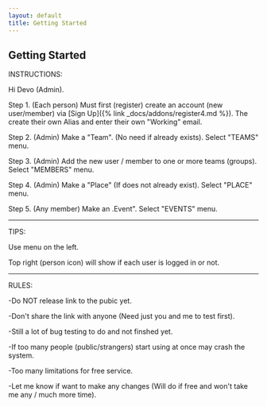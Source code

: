 ```yaml
---
layout: default
title: Getting Started
---
```


## Getting Started

INSTRUCTIONS:

Hi Devo (Admin).

Step 1. (Each person) Must first (register) create an account (new user/member) via [Sign Up]({% link _docs/addons/register4.md %}). The create their own Alias and enter their own "Working" email.

Step 2. (Admin) Make a "Team". (No need if already exists). Select "TEAMS" menu.

Step 3. (Admin) Add the new user / member to one or more teams (groups). Select "MEMBERS"  menu.

Step 4. (Admin) Make a "Place" (If does not already exist). Select "PLACE"  menu.

Step 5. (Any member) Make an .Event". Select "EVENTS" menu.

---
TIPS:

Use menu on the left.

Top right (person icon) will show if each user is logged in or not.

---
RULES:

-Do NOT release link to the pubic yet.

-Don't share the link with anyone (Need just you and me to test first).

-Still a lot of bug testing to do and not finshed yet.

-If too many people (public/strangers) start using at once may crash the system.

-Too many limitations for free service.

-Let me know if want to make any changes (Will do if free and won't take me any / much more time).

<!-- ---
layout: page
title: Getting Started
---



The sections in the navigation will show you want components look like, but
not how to easily include them in pages! This getting started section
will help you to do that.

## Navigation

The navigation is determined by the file [_data/toc.yml](https://github.com/vsoch/sb-admin-jekyll/blob/master/_data/toc.yml). There are three levels of nesting, and you can decide how you want your links to look
based on it. Let's look at examples.

### A single Link

If you want a single link to a page, you only need one level of nesting. You
will need to define a title, [font awesome icon](https://fontawesome.com/icons?d=gallery),
and a url. The example below shows the default link to the dashboard, followed
by this page. Notice that pages should be relative to "docs".

```yaml
- title: Dashboard
  icon: fa-tachometer-alt
  url: /
- title: Getting Started
  icon: fa-star-o
  url: docs/getting-started/
```

If you need to define an external url, you can do so with "external_url".

```
- title: GitHub
  icon: fa-github
  url: https://www.github.com/vsoch/sb-admin-jekyll
```

### A link with Children

In the case that you have a link with children, the way that the template
renders on the page is with an upperlevel link, and then a subsection (with an icon)
and the links below it. We represent that as follows:

```yaml
- title: Interface
  links:
    - title: Components
      icon: fa-cog
      children:
        - title: Buttons
          subtitle: "Custom Components:"
          url: "docs/interface/buttons/"
        - title: Cards
          url: "docs/interface/cards/"
    - title: "Utilities"
      icon: fa-wrench
      children:
        - title: Color
          subtitle: "Custom Utilities:"
          url: "docs/utilities/colors"
        - title: Borders
          url: "docs/utilities/borders"
        - title: Animations
          url: "docs/utilities/animations"
        - title: Other
          url: "docs/utilities/other"
```

Note that the "Interface" section has two nested sections, "Components" and "Utilities,"
and each has a list of children with titles and urls.

> What about the subtitle?

A subtitle added to a child indicates that you want a divider (with that label) directly
before the child. Take a look at the navigation on this page, for those sections, to
see an example.


## Charts

Charts are provided by Chart.js, and have been edited to be included as [includes](https://github.com/vsoch/sb-admin-jekyll/tree/master/_includes/charts).

### Pie Chart

You can include a pie chart in a page as follows:

```html
{% raw %}{% include charts/pie.html data="55,30,15" width=4 title="Candy Breakdown" labels="Snickers,Twix,Reeses" %}{% endraw %}
```

Including the chart will also include a card with title, and a dropdown with save button, so we need to provide a column width (4 in the example above, meaning we could fit 3 across). The data and labels should be the same length, and be separated by commas, and the title should be defined.

### Area Chart

An area chart is a line chart that can include one or more lines.

```
{% raw %}{% include charts/area.html width=8 labels="Jan,Feb,Mar,Apr,May,Jun,Jul,Aug,Sep,Oct,Nov,Dec" title="Candy Sales" datasets="Earnings:0,10000,5000,15000,10000,20000,15000,25000,20000,30000,25000,40000" currency='true' %}{% endraw %}
```

You can include multiple datasets, each should be in the format "title1:points1|title2:points2" where a
":" separates the title for a set of points, and then the two datasets are separated by a pipe "|".
The labels would be shared on the X axis by both.

If your dataset is monetary, set currency equal to anything. Otherwise, remove it.


### Bar Chart

Finally, a bar chart is easy to include with the following:

```
{% raw %}{% include charts/bar.html title="Total Revenue" width=12 labels="January,February,March,April,May,June" datasets="Revenue:4215,5312,6251,7841,9821,14984," currency="true" %}{% endraw %}
```

The variables are the same as they are for the area chart!


## Cards

A card can hold a statistic, a progress bar, or general text.

### Statistic

A single statistic might look like this:

<div class="row">
{% include cards/statistic.html icon="fa-calendar" value="$40,000" title="Earnings (Monthly)" style="primary" %}
{% include cards/statistic.html icon="fa-dollar-sign" value="$215,000" title="Earnings (Annual)" style="success" %}
</div>

The code looks like this - notice we've put them both inside a row. Most fields are self-explanatory.

```html
{% raw %}<div class="row">{% include cards/statistic.html icon="fa-calendar" value="$40,000" title="Earnings (Monthly)" style="primary" %}
{% include cards/statistic.html icon="fa-dollar-sign" value="$215,000" title="Earnings (Annual)" style="success" %}</div>{% endraw %}
```

### Progress

The same kind of statistic can also be for a progress bar, like this:

{% include cards/progress.html title="Tasks" icon="fa-clipboard-list" value="50" %}

```html
{% raw %}{% include cards/progress.html title="Tasks" icon="fa-clipboard-list" percent="50" %}{% endraw %}
```

The main difference is providing a percent instead of a value.


### Bars

For a group of bars (in a card) you can do the following:

```
{% raw %}{% include cards/bars.html title="Projects" data="Server Migration,20,danger|Sales Tracking,40,warning|Payout Details,80,info|Account Setup,100,success" width=12 %}{% endraw %}
```

Where each entry in data has three values:

 1. The bar title
 2. The bar percentage filled
 3. The bootstrap type (warning, primary, danger, info, success, secondary, etc.)


## Tables

A table can be read in directly from a csv file in the _data folder, or yaml if you prefer.
The file in `_data/tables/example.csv` is an export of candy from [Kaggle](https://www.kaggle.com/fivethirtyeight/the-ultimate-halloween-candy-power-ranking) and we render it on the page like this:

```
{% raw %}{% include datatable.html title="Datatable Example" file="table-example" %}{% endraw %}
```

## Buttons

Buttons are easy to include, here are split buttons:

{% include buttons/split-button.html style="primary" title="Split Button Primary" icon="fa-flag"%}
{% include buttons/split-button.html style="success" title="Split Button Success" icon="fa-check"%}
{% include buttons/split-button.html style="info" title="Split Button Info" icon="fa-info-circle"%}
{% include buttons/split-button.html style="warning" title="Split Button Warning" icon="fa-exclamation-triangle"%}
{% include buttons/split-button.html style="danger" title="Split Button Danger" icon="fa-trash"%}
{% include buttons/split-button.html style="secondary" title="Split Button Secondary" icon="fa-arrow-right"%}
{% include buttons/split-button.html style="light" title="Split Button Primary" icon="fa-arrow-right"%}


The code looks like this, and if you add a url parameter, the buttons will link there.

```html{% raw %}
{% include buttons/split-button.html style="primary" title="Split Button Primary" icon="fa-flag"%}
{% include buttons/split-button.html style="success" title="Split Button Success" icon="fa-check"%}
{% include buttons/split-button.html style="info" title="Split Button Info" icon="fa-info-circle"%}
{% include buttons/split-button.html style="warning" title="Split Button Warning" icon="fa-exclamation-triangle"%}
{% include buttons/split-button.html style="danger" title="Split Button Danger" icon="fa-trash"%}
{% include buttons/split-button.html style="secondary" title="Split Button Secondary" icon="fa-arrow-right"%}
{% include buttons/split-button.html style="light" title="Split Button Primary" icon="fa-arrow-right"%}
{% endraw %}
``` -->
